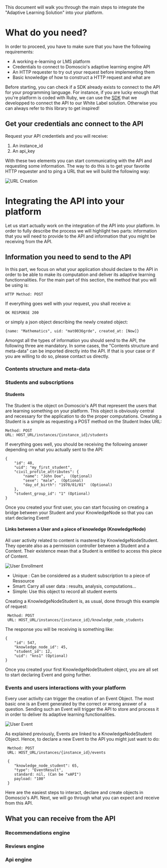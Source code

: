 This document will walk you through the main steps to integrate the "Adaptive Learning Solution" into your platform.

# What do you need?
In order to proceed, you have to make sure that you have the following requirements:

*	A working e-learning or LMS platform
*	Credentials to connect to Domoscio's adaptive learning engine API
*	An HTTP requester to try out your request before implementing them
*	Basic knowledge of how to construct a HTTP request and what are 

Before starting, you can check if a SDK already exists to connect to the API for your programming language. 
For instance, if you are lucky enough that you're platform is coded with Ruby, we can use the [SDK](https://github.com/Celumproject/domoscio_rails) that we developped to connect the API to our White Label solution. Otherwise you can always refer to this library to get inspired!

## Get your credentials anc connect to the API

Request your API credentiels and you will receive:

1. An instance_id
2. An api_key

With these two elements you can start communicating with the API and requesting some information. The way to do this is to get your favorite HTTP requester and to ping a URL that we will build the following way:

![URL Creation](https://raw.githubusercontent.com/Celumproject/domoscio-docs/master/uploads/creation_url.png)

# Integrating the API into your platform

Let us start actually work on the integration of the API into your platform. In order to fully describe the process we will highlight two parts: information that you will need to provide to the API and information that you might be receiving from the API.


## Information you need to send to the API

In this part, we focus on what your application should declare to the API in order to be able to make its computation and deliver its adaptive learning functionnalities. For the main part of this section, the method that you will be using is:

	HTTP Method: POST 

If everything goes well with your request, you shall receive a:

	OK RESPONSE 200

or simply a json object describing the newly created object:

	{name: "Mathematics", uid: "mat0036grde", created_at: [Now]}

Amongst all the types of information you should send to the API, the following three are mandatory. In some cases, the "Contents structure and meta-data" can be imported directly into the API. If that is your case or if you are willing to do so, please contact us directly.
### Contents structure and meta-data 


### Students and subscriptions
#### Students
The Student is the object on Domoscio's API that represent the users that are learning something on your platform. This object is obviously central and necessary for the application to do the proper computations. 
Creating a Student is a simple as requesting a POST method on the Student Index URL:

	Method: POST
	URL: HOST_URL/instances/{instance_id}/students

If everything goes well, you should be receiving the following answer depending on what you actually sent to the API:

	{
		"id": 48,
		"uid": "my_first_student",
		"civil_profile_attributes": {
			"name": "John Doe",  (Optional)
			"sexe": "male",  (Optional)
			"day_of_birth": "1970/01/01"  (Optional)
		},
		"student_group_id": "1" (Optional)
	}
	

Once you created your first user, you can start focusing on creating a bridge between your Student and your KnowledgeNode so that you can start declaring Event!

#### Links between a User and a piece of knowledge (KnowledgeNode)
All user activity related to content is mastered by KnowledgeNodeStudent. They operate also as a permission controller between a Student and a Content. Their existence mean that a Student is entitled to access this piece of Content.

![User Enrollment](https://raw.githubusercontent.com/Celumproject/domoscio-docs/master/uploads/user_enrollment.png)

*	Unique : Can be considered as a student subscription to a piece of Ressource
*	Smart: Carry all user data : results, analysis, computations…
*	Simple: Use this object to record all student events

Creating a KnowledgeNodeStudent is, as usual, done through this example of request:

	 Method: POST
	 URL: HOST_URL/instances/{instance_id}/knowledge_node_students

The response you will be receiving is something like:

	{
		"id": 547,
		"knowledge_node_id": 45,
		"student_id": 12,
		"uid": "kns1" (Optional)
	}

Once you created your first KnowledgeNodeStudent object, you are all set to start declaring Event and going further.

### Events and users interactions with your platform

Every user activity can trigger the creation of an Event Object. The most basic one is an Event generated by the correct or wrong answer of a question. Sending such an Event will trigger the API to store and process it in order to deliver its adaptive learning functionalities.

![User Event](https://raw.githubusercontent.com/Celumproject/domoscio-docs/master/uploads/user_event.png)

As explained previously, Events are linked to a KnowledgeNodeStudent Object. Hence, to declare a new Event to the API you might just want to do:

	 Method: POST
	 URL: HOST_URL/instances/{instance_id}/events

	 {
	 	"knowledge_node_student": 65,
	 	"type": "EventResult",
		standard: nil, (Can be "xAPI")
	 	payload: "100"
	 }


Here are the easiest steps to interact, declare and create objects in Domoscio's API. Next, we will go through what you can expect and receive from this API.

## What you can receive from the API
### Recommendations engine
### Reviews engine
### Api engine

